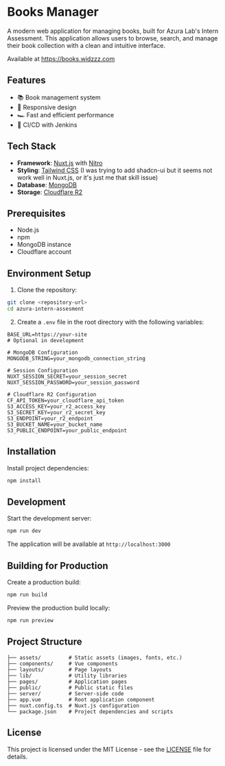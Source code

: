 # Books Manager

A modern web application for managing books, built for Azura Lab's Intern Assessment. This application allows users to browse, search, and manage their book collection with a clean and intuitive interface.

Available at https://books.widzzz.com

## Features

- 📚 Book management system
- 📱 Responsive design
- 🏎️ Fast and efficient performance
- 🚀 CI/CD with Jenkins

## Tech Stack

- **Framework**: [Nuxt.js](https://nuxt.com/) with [Nitro](https://nuxt.com/docs/guide/concepts/server-engine)
- **Styling**: [Tailwind CSS](https://tailwindcss.com/) (I was trying to add shadcn-ui but it seems not work well in Nuxt.js, or it's just me that skill issue)
- **Database**: [MongoDB](https://www.mongodb.com/)
- **Storage**: [Cloudflare R2](https://www.cloudflare.com/developer-platform/products/r2/)

## Prerequisites

- Node.js
- npm
- MongoDB instance
- Cloudflare account

## Environment Setup

1. Clone the repository:
```bash
git clone <repository-url>
cd azura-intern-assesment
```

2. Create a `.env` file in the root directory with the following variables:
```env
BASE_URL=https://your-site
# Optional in development

# MongoDB Configuration
MONGODB_STRING=your_mongodb_connection_string

# Session Configuration
NUXT_SESSION_SECRET=your_session_secret
NUXT_SESSION_PASSWORD=your_session_password

# Cloudflare R2 Configuration
CF_API_TOKEN=your_cloudflare_api_token
S3_ACCESS_KEY=your_r2_access_key
S3_SECRET_KEY=your_r2_secret_key
S3_ENDPOINT=your_r2_endpoint
S3_BUCKET_NAME=your_bucket_name
S3_PUBLIC_ENDPOINT=your_public_endpoint
```

## Installation

Install project dependencies:

```bash
npm install
```

## Development

Start the development server:

```bash
npm run dev
```

The application will be available at `http://localhost:3000`

## Building for Production

Create a production build:

```bash
npm run build
```

Preview the production build locally:

```bash
npm run preview
```

## Project Structure

```
├── assets/         # Static assets (images, fonts, etc.)
├── components/     # Vue components
├── layouts/        # Page layouts
├── lib/            # Utility libraries
├── pages/          # Application pages
├── public/         # Public static files
├── server/         # Server-side code
├── app.vue         # Root application component
├── nuxt.config.ts  # Nuxt.js configuration
└── package.json    # Project dependencies and scripts
```

## License

This project is licensed under the MIT License - see the [LICENSE](LICENSE) file for details.